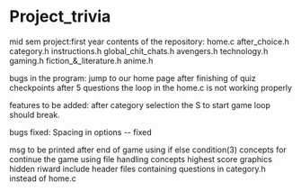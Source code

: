 # Project_trivia
mid sem project:first year
contents of the repository:
home.c
after_choice.h
category.h
instructions.h
global_chit_chats.h
avengers.h
technology.h
gaming.h
fiction_&_literature.h
anime.h

bugs in the program:
jump to our home page after finishing of quiz
checkpoints after 5 questions
the loop in the home.c is not working properly


features to be added:
after category selection the S to start game loop should break.

bugs fixed:
Spacing in options -- fixed

msg to be printed after end of game using if else condition(3)
concepts for continue the game using file handling concepts
highest score
graphics
hidden riward
include header files containing questions in category.h instead of home.c